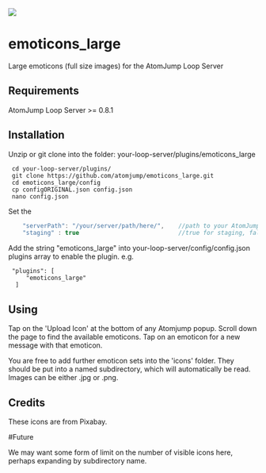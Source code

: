 <img src="https://atomjump.com/images/logo80.png">

# emoticons_large
Large emoticons (full size images) for the AtomJump Loop Server


## Requirements

AtomJump Loop Server >= 0.8.1

## Installation

Unzip or git clone into the folder: your-loop-server/plugins/emoticons_large

```
 cd your-loop-server/plugins/
 git clone https://github.com/atomjump/emoticons_large.git
 cd emoticons_large/config
 cp configORIGINAL.json config.json
 nano config.json
```

Set the 	

```javascript
	"serverPath": "/your/server/path/here/",	//path to your AtomJump Loop server
	"staging" : true							//true for staging, false for production version of config
```

Add the string "emoticons_large" into your-loop-server/config/config.json plugins array to enable the plugin. e.g. 

     "plugins": [
         "emoticons_large"
      ]
      
      
## Using

Tap on the 'Upload Icon' at the bottom of any Atomjump popup. Scroll down the page to find the available emoticons.
Tap on an emoticon for a new message with that emoticon.

You are free to add further emoticon sets into the 'icons' folder. They should be put into a named subdirectory, which
will automatically be read. Images can be either .jpg or .png.


## Credits
These icons are from Pixabay.


#Future

We may want some form of limit on the number of visible icons here, perhaps expanding by subdirectory name.